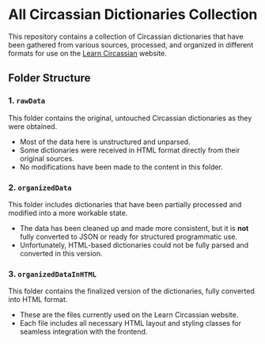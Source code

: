 # All Circassian Dictionaries Collection

This repository contains a collection of Circassian dictionaries that have been gathered from various sources, processed, and organized in different formats for use on the [Learn Circassian](https://learncircassian.com) website.

## Folder Structure

### 1. `rawData`
This folder contains the original, untouched Circassian dictionaries as they were obtained.  
- Most of the data here is unstructured and unparsed.
- Some dictionaries were received in HTML format directly from their original sources.
- No modifications have been made to the content in this folder.

### 2. `organizedData`
This folder includes dictionaries that have been partially processed and modified into a more workable state.
- The data has been cleaned up and made more consistent, but it is **not** fully converted to JSON or ready for structured programmatic use.
- Unfortunately, HTML-based dictionaries could not be fully parsed and converted in this version.

### 3. `organizedDataInHTML`
This folder contains the finalized version of the dictionaries, fully converted into HTML format.
- These are the files currently used on the Learn Circassian website.
- Each file includes all necessary HTML layout and styling classes for seamless integration with the frontend.
